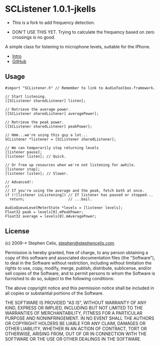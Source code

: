 SCListener 1.0.1-jkells
=======================

* This is a fork to add frequency detection.

* DON'T USE THIS YET. Trying to calculate the frequency based on zero crossings is no good. 

A simple class for listening to microphone levels, suitable for the iPhone.

* [Intro](http://stephencelis.com/2009/03/02/now-i-just-need-an-audience.html)
* [GitHub](http://github.com/stephencelis/sc_listener)


Usage
-----

    #import "SCListener.h" // Remember to link to AudioToolbox.framework.
    
    // Start listening.
    [[SCListener sharedListener] listen];
    
    // Retrieve the average power.
    [[SCListener sharedListener] averagePower];
    
    // Retrieve the peak power.
    [[SCListener sharedListener] peakPower];
    
    // Hmm...we're using this guy a lot...
    SCListener *listener = [SCListener sharedListener];
    
    // We can temporarily stop returning levels
    [listener pause];
    [listener listen]; // Quick.
    
    // Or free up resources when we're not listening for awhile.
    [listener stop];
    [listener listen]; // Slower.
    
    // Advanced!:
    //
    // If you're using the average and the peak, fetch both at once.
    if (![listener isListening]) // If listener has paused or stopped...
      return;                    // ...bail.
    
    AudioQueueLevelMeterState *levels = [listener levels];
    Float32 peak = levels[0].mPeakPower;
    Float32 average = levels[0].mAveragePower;


License
-------

(c) 2009-* Stephen Celis, <stephen@stephencelis.com>.

Permission is hereby granted, free of charge, to any person obtaining a copy 
of this software and associated documentation files (the "Software"), to deal 
in the Software without restriction, including without limitation the rights 
to use, copy, modify, merge, publish, distribute, sublicense, and/or sell 
copies of the Software, and to permit persons to whom the Software is 
furnished to do so, subject to the following conditions:

The above copyright notice and this permission notice shall be included in all
copies or substantial portions of the Software.

THE SOFTWARE IS PROVIDED "AS IS", WITHOUT WARRANTY OF ANY KIND, EXPRESS OR
IMPLIED, INCLUDING BUT NOT LIMITED TO THE WARRANTIES OF MERCHANTABILITY,
FITNESS FOR A PARTICULAR PURPOSE AND NONINFRINGEMENT. IN NO EVENT SHALL THE
AUTHORS OR COPYRIGHT HOLDERS BE LIABLE FOR ANY CLAIM, DAMAGES OR OTHER
LIABILITY, WHETHER IN AN ACTION OF CONTRACT, TORT OR OTHERWISE, ARISING FROM,
OUT OF OR IN CONNECTION WITH THE SOFTWARE OR THE USE OR OTHER DEALINGS IN THE
SOFTWARE.
